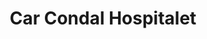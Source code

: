 ---
title: "Car Condal Hospitalet"
url: /hospitalet-de-llobregat/car-condal-hospitalet/
shop: Autowerkstatt
---
